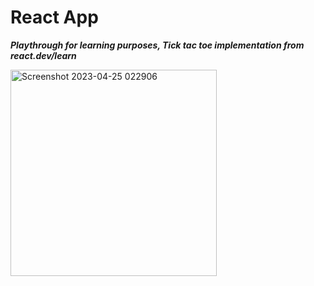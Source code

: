 # React App 
***Playthrough for learning purposes, Tick tac toe implementation from react.dev/learn***

<img width="330" alt="Screenshot 2023-04-25 022906" src="https://user-images.githubusercontent.com/39384968/234137089-1941393d-36a4-4b82-b027-e00bd6fa0455.png">
